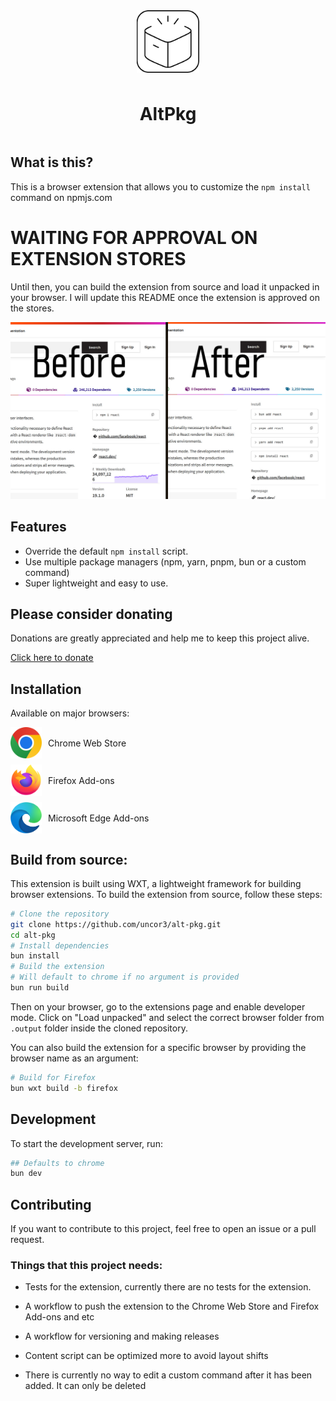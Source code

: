 <div style="display: flex; align-items: center; justify-content: center;
flex-direction: column;
gap: 10px;">
    <img width='100px' src="assets/icon.png" alt="AltPkg showcase" >
    <h1>AltPkg</h1>

</div>

## What is this?

This is a browser extension that allows you to customize the `npm install` command on npmjs.com

# WAITING FOR APPROVAL ON EXTENSION STORES

Until then, you can build the extension from source and load it unpacked in your browser. I will update this README once the extension is approved on the stores.

<div>
    <img src="repo/showcase-gh.jpg" alt="AltPkg showcase" >
</div>

## Features

- Override the default `npm install` script.
- Use multiple package managers (npm, yarn, pnpm, bun or a custom command)
- Super lightweight and easy to use.

## Please consider donating

Donations are greatly appreciated and help me to keep this project alive.

[Click here to donate](https://uncore.me/donate)

## Installation

Available on major browsers:

<div style="display: flex; flex-direction: column; gap: 10px;">

  <a href="https://chrome.google.com/webstore/detail/npm-install-customizer/nhjgjjgjjgjgjgjgjgjgjgjg" style="display: flex; align-items: center; gap: 10px; text-decoration: none;">
    <img src="repo/gc.png" width="50px" alt="Chrome">
    Chrome Web Store
  </a>

  <a href="https://addons.mozilla.org/firefox/addon/npm-install-customizer/" style="display: flex; align-items: center; gap: 10px; text-decoration: none;">
    <img src="repo/firefox.png" width="50px" alt="Firefox">
    Firefox Add-ons
  </a>

  <a href="https://microsoftedge.microsoft.com/addons/detail/npm-install-customizer/nhjgjjgjjgjgjgjgjgjgjgjg" style="display: flex; align-items: center; gap: 10px; text-decoration: none;">
    <img src="repo/edge.png" width="50px" alt="Edge">
    Microsoft Edge Add-ons
  </a>

</div>

## Build from source:

This extension is built using WXT, a lightweight framework for building browser extensions. To build the extension from source, follow these steps:

```bash
# Clone the repository
git clone https://github.com/uncor3/alt-pkg.git
cd alt-pkg
# Install dependencies
bun install
# Build the extension
# Will default to chrome if no argument is provided
bun run build
```

Then on your browser, go to the extensions page and enable developer mode. Click on "Load unpacked" and select the correct browser folder from `.output` folder inside the cloned repository.

You can also build the extension for a specific browser by providing the browser name as an argument:

```bash
# Build for Firefox
bun wxt build -b firefox
```

## Development

To start the development server, run:

```bash
## Defaults to chrome
bun dev
```

## Contributing

If you want to contribute to this project, feel free to open an issue or a pull request.

### Things that this project needs:

- Tests for the extension, currently there are no tests for the extension.

- A workflow to push the extension to the Chrome Web Store and Firefox Add-ons and etc

- A workflow for versioning and making releases

- Content script can be optimized more to avoid layout shifts
- There is currently no way to edit a custom command after it has been added. It can only be deleted
